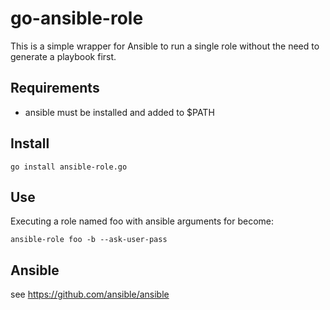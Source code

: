# go-ansible-role

This is a simple wrapper for Ansible to run a single role without the need to generate a playbook first.

## Requirements
* ansible must be installed and added to $PATH

## Install
```
go install ansible-role.go
```

## Use
Executing a role named foo with ansible arguments for become:
```
ansible-role foo -b --ask-user-pass
```

## Ansible
see https://github.com/ansible/ansible
